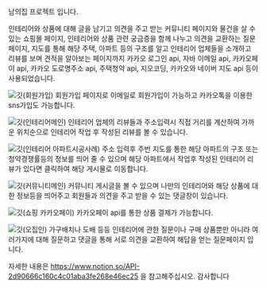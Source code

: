  남의집 프로젝트 입니다.
 
인테리어와 상품에 대해 글을 남기고 의견을 주고 받는 커뮤니티 페이지와 물건을 살 수 있는 쇼핑몰 페이지, 인테리어와 상품 관련 궁금증을 함께 나누고 의견을 교환하는 질문페이지, 지도를 통해 해당 주택, 아파트 등의 구조를 알고 인테리어 업체들을 소개하고 리뷰를 보며 견적을 알아보는 페이지까지 카카오 로그인 api, 자바 이메일 api, 카카오페이 api, 카카오 도로명주소 api, 주택청약 api, 지오코딩, 카카오와 네이버 지도 api 등이 사용되었습니다.
 


![깃(회원가입)](https://github.com/vincen1zo/vincenzo/assets/160913013/64f977a1-2b2c-456d-9a92-827ac088c7c7)
회원가입 페이지로 이메일로 회원가입이 가능하고 카카오톡을 이용한 sns가입도 가능합니다.



![깃(인테리어메인)](https://github.com/vincen1zo/vincenzo/assets/160913013/8f7726d0-266c-4730-89af-6dcfe638d7a8)
인테리어 업체의 리뷰들과 주소입력시 직접 거리를 계산하여 가까운 위치순으로 인테리어 작업 후 작성된 리뷰를 볼 수 있습니다.



![깃(인테리어 아파트시공사례)](https://github.com/vincen1zo/vincenzo/assets/160913013/69a8922b-04ac-4419-9b8f-b63d77b4bef6)
주소 입력후 주번 지도를 통한 해당 아파트의 구조 또는 청약경쟁률등의 정보를 띄어 줄 수 있으며 해당 아파트에서 작업후 작성된 인테리어 리뷰가 있다면 클릭하여 해당 게시물로 이동합니다.



![깃(커뮤니티메인)](https://github.com/vincen1zo/vincenzo/assets/160913013/f4ef7344-2af3-462c-a58a-43f47c91cc72)
커뮤니티 게시글을 볼 수 있으며 나만의 인테리어와 해당 상품에 대한 정보등을 띄어주고 회원들과 의견을 주고 받을 수 있는 댓글창이 있습니다.



![깃(쇼핑 카카오페이)](https://github.com/vincen1zo/vincenzo/assets/160913013/cedf8c1b-9d7e-488a-9e57-398382449e05)
카카오페이 api를 통한 상품 결제가 가능합니다.




![깃(오집인)](https://github.com/vincen1zo/vincenzo/assets/160913013/a301b5cf-415c-4557-afbe-9386c0ff74b3)
가구배치나 도배 등등 인테리어에 관한 질문이나 구매 상품뿐만 아니라 여러가지에 대해 질문하고 댓글을 통해 서로 의견을 교환하여 해답을 얻는 질문페이지 입니다.


 
 자세한 내용은 https://www.notion.so/API-2d90666c160c4c01aba3fe268e46ec25 을 참고해주십시오. 감사합니다
 
